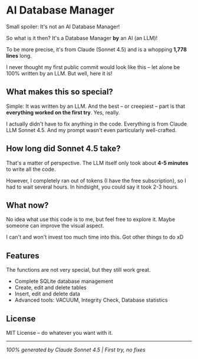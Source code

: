 
# AI Database Manager

Small spoiler: It's not an AI Database Manager!

So what is it then? It's a Database Manager **by** an AI (an LLM)!

To be more precise, it's from Claude (Sonnet 4.5) and is a whopping **1,778 lines** long.

I never thought my first public commit would look like this – let alone be 100% written by an LLM. But well, here it is!

## What makes this so special?

Simple: It was written by an LLM. And the best – or creepiest – part is that **everything worked on the first try**. Yes, really.

I actually didn't have to fix anything in the code. Everything is from Claude LLM Sonnet 4.5. And my prompt wasn't even particularly well-crafted.

## How long did Sonnet 4.5 take?

That's a matter of perspective. The LLM itself only took about **4-5 minutes** to write all the code.

However, I completely ran out of tokens (I have the free subscription), so I had to wait several hours. In hindsight, you could say it took 2-3 hours.

## What now?

No idea what use this code is to me, but feel free to explore it. Maybe someone can improve the visual aspect.

I can't and won't invest too much time into this. Got other things to do xD

## Features

The functions are not very special, but they still work great.

-   Complete SQLite database management
-   Create, edit and delete tables
-   Insert, edit and delete data
-   Advanced tools: VACUUM, Integrity Check, Database statistics



## License

MIT License – do whatever you want with it.

----------

_100% generated by Claude Sonnet 4.5 | First try, no fixes_
